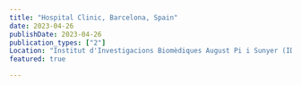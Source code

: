 ```yaml
---
title: "Hospital Clinic, Barcelona, Spain"
date: 2023-04-26
publishDate: 2023-04-26
publication_types: ["2"]
Location: "Institut d'Investigacions Biomèdiques August Pi i Sunyer (IDIBAPS)"
featured: true

---
```


